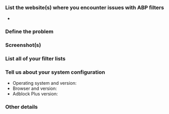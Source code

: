 <!-- Before filing an issue, disable your Adblock Plus filter(s) (**Options > Advanced > Filter Lists**) to see if the issue still occurs. If so, continue filing the issue.  -->

### List the website(s) where you encounter issues with ABP filters

*

<!-- Surround the URLs with backticks `` to prevents the URL from being clickable. -->
<!-- Warn with "NSFW" where applicable. -->

### Define the problem

<!-- Describe the issue using as many details as possible. -->

### Screenshot(s)

<!-- Screenshot(s) to describe visual issues. -->
<!-- Post links instead of Inline Images for screenshots containing Adult material. -->

### List all of your filter lists

<!-- Go to **Options > Advanced** to see all of your filter lists. -->
<!-- If necessary, post the link of an Adblock Plus issue report. -->
<!-- https://help.eyeo.com/adblockplus/report-an-issue -->

### Tell us about your system configuration

- Operating system and version:
- Browser and version:
- Adblock Plus version:

### Other details

<!-- Please include anything else that may be helpful for resolving the issue (e.g. your location, screenshot(s), filter suggestions, etc.) -->
